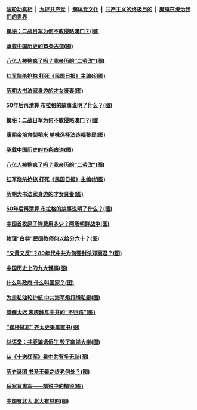 ####  [法轮功真相](../../../../basic/blob/master/README.md?t=04031731) &nbsp;|&nbsp; [九评共产党](../../../../9ping.md/blob/master/README.md?t=04031731) &nbsp;|&nbsp; [解体党文化](../../../../jtdwh.md/blob/master/README.md?t=04031731)  &nbsp;|&nbsp; [共产主义的终极目的](../../../../gczydzjmd.md/blob/master/README.md?t=04031731) &nbsp;|&nbsp; [魔鬼在统治我们的世界](../../../../mgztzwmdsj.md/blob/master/README.md?t=04031731) 

#### [揭秘：二战日军为何不敢侵略澳门？(图)](../pages/p6/966952.md?t=04031731) 

#### [承载中国历史的15条古道(图)](../pages/p6/967381.md?t=04031731) 

#### [八亿人被整疯了吗？我亲历的“二劳改”(图)](../pages/p6/966720.md?t=04031731) 

#### [红军烧杀抢掠 打死《民国日报》主编(组图)](../pages/p6/966822.md?t=04031731) 

#### [历朝大书法家身边的才女贤妻(图)](../pages/p6/967380.md?t=04031731) 

#### [50年后再清算 布拉格的故事说明了什么？(图)](../pages/p6/967506.md?t=04031731) 

#### [揭秘：二战日军为何不敢侵略澳门？(图)](../pages/p6/966952.md?t=04031731) 

#### [康熙帝培育御稻米 单株选择法造福黎民(图)](../pages/p6/967612.md?t=04031731) 

#### [承载中国历史的15条古道(图)](../pages/p6/967381.md?t=04031731) 

#### [八亿人被整疯了吗？我亲历的“二劳改”(图)](../pages/p6/966720.md?t=04031731) 

#### [红军烧杀抢掠 打死《民国日报》主编(组图)](../pages/p6/966822.md?t=04031731) 

#### [历朝大书法家身边的才女贤妻(图)](../pages/p6/967380.md?t=04031731) 

#### [50年后再清算 布拉格的故事说明了什么？(图)](../pages/p6/967506.md?t=04031731) 

#### [中国首枚原子弹费用多少？两场朝鲜战争(图)](../pages/p6/966276.md?t=04031731) 

#### [物理“白卷”民国教师何以给分六十？(图)](../pages/p6/966821.md?t=04031731) 

#### [“又黄又反”？80年代中共为何要封杀邓丽君？(图)](../pages/p6/966199.md?t=04031731) 

#### [中国历史上的九大憾事(图)](../pages/p6/967378.md?t=04031731) 

#### [什么叫政府 什么叫国家？(图)](../pages/p6/967032.md?t=04031731) 

#### [为走私油轮护航 中共海军炮打缉私艇(图)](../pages/p6/966218.md?t=04031731) 

#### [觉醒太迟 宋庆龄与中共的“不归路”(图)](../pages/p6/965579.md?t=04031731) 

#### [“崔杼弑君” 齐太史秉笔直书(图)](../pages/p6/965466.md?t=04031731) 

#### [林语堂：共匪骗诱侨生 毁了南洋大学(图)](../pages/p6/966610.md?t=04031731) 

#### [从《十送红军》看中共有多无耻(图)](../pages/p6/966224.md?t=04031731) 

#### [历史谜团 书圣王羲之终老何处？(图)](../pages/p6/967178.md?t=04031731) 

#### [岳家背嵬军——精锐中的精锐(图)](../pages/p6/966523.md?t=04031731) 

#### [中国有北大 北大有林昭(图)](../pages/p6/966471.md?t=04031731) 


